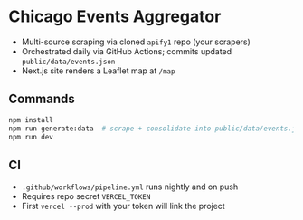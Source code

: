 # Chicago Events Aggregator

- Multi-source scraping via cloned `apify1` repo (your scrapers)
- Orchestrated daily via GitHub Actions; commits updated `public/data/events.json`
- Next.js site renders a Leaflet map at `/map`

## Commands

```bash
npm install
npm run generate:data  # scrape + consolidate into public/data/events.json
npm run dev
```

## CI
- `.github/workflows/pipeline.yml` runs nightly and on push
- Requires repo secret `VERCEL_TOKEN`
- First `vercel --prod` with your token will link the project
